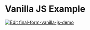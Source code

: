 # Vanilla JS Example

[![Edit final-form-vanilla-js-demo](https://codesandbox.io/static/img/play-codesandbox.svg)](https://codesandbox.io/s/github/final-form/final-form/tree/master/examples/vanilla?fontsize=14)
